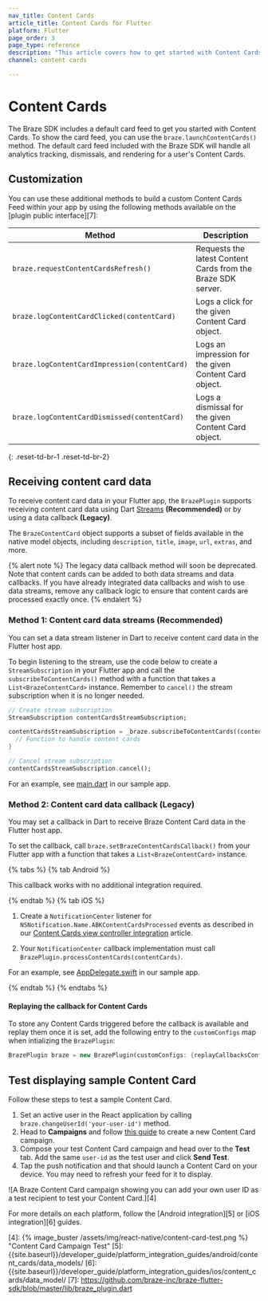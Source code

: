 ```yaml
---
nav_title: Content Cards
article_title: Content Cards for Flutter
platform: Flutter
page_order: 3
page_type: reference
description: "This article covers how to get started with Content Cards for Flutter apps."
channel: content cards

---
```


# Content Cards

The Braze SDK includes a default card feed to get you started with Content Cards. To show the card feed, you can use the `braze.launchContentCards()` method. The default card feed included with the Braze SDK will handle all analytics tracking, dismissals, and rendering for a user's Content Cards.

## Customization

You can use these additional methods to build a custom Content Cards Feed within your app by using the following methods available on the [plugin public interface][7]:

| Method                                         | Description                                                                                            |
| ---------------------------------------------- | ------------------------------------------------------------------------------------------------------ |
| `braze.requestContentCardsRefresh()`     | Requests the latest Content Cards from the Braze SDK server.                                           |
| `braze.logContentCardClicked(contentCard)`    | Logs a click for the given Content Card object.                                                            |
| `braze.logContentCardImpression(contentCard)` | Logs an impression for the given Content Card object.                                                      |
| `braze.logContentCardDismissed(contentCard)`  | Logs a dismissal for the given Content Card object.                                                        |
{: .reset-td-br-1 .reset-td-br-2}

## Receiving content card data

To receive content card data in your Flutter app, the `BrazePlugin` supports receiving content card data using Dart [Streams](https://dart.dev/tutorials/language/streams) **(Recommended)** or by using a data callback **(Legacy)**.

The `BrazeContentCard` object supports a subset of fields available in the native model objects, including `description`, `title`, `image`, `url`, `extras`, and more.

{% alert note %} The legacy data callback method will soon be deprecated. Note that content cards can be added to both data streams and data callbacks. If you have already integrated data callbacks and wish to use data streams, remove any callback logic to ensure that content cards are processed exactly once. {% endalert %}

### Method 1: Content card data streams (Recommended)

You can set a data stream listener in Dart to receive content card data in the Flutter host app.

To begin listening to the stream, use the code below to create a `StreamSubscription` in your Flutter app and call the `subscribeToContentCards()` method with a function that takes a `List<BrazeContentCard>` instance. Remember to `cancel()` the stream subscription when it is no longer needed.
```dart
// Create stream subscription
StreamSubscription contentCardsStreamSubscription;

contentCardsStreamSubscription = _braze.subscribeToContentCards((contentCards) {
  // Function to handle content cards
}

// Cancel stream subscription
contentCardsStreamSubscription.cancel();
```
For an example, see [main.dart](https://github.com/Appboy/flutter-sdk/blob/develop/braze_plugin/example/lib/main.dart) in our sample app.

### Method 2: Content card data callback (Legacy)

You may set a callback in Dart to receive Braze Content Card data in the Flutter host app.

To set the callback, call `braze.setBrazeContentCardsCallback()` from your Flutter app with a function that takes a `List<BrazeContentCard>` instance.

{% tabs %}
{% tab Android %}

This callback works with no additional integration required.

{% endtab %}
{% tab iOS %}

1. Create a `NotificationCenter` listener for `NSNotification.Name.ABKContentCardsProcessed` events as described in our [Content Cards view controller integration]({{site.baseurl}}/developer_guide/platform_integration_guides/ios/content_cards/data_model/#getting-the-data) article.

2. Your `NotificationCenter` callback implementation must call `BrazePlugin.processContentCards(contentCards)`.

For an example, see [AppDelegate.swift](https://github.com/braze-inc/braze-flutter-sdk/blob/master/example/ios/Runner/AppDelegate.swift) in our sample app.

{% endtab %}
{% endtabs %}

#### Replaying the callback for Content Cards

To store any Content Cards triggered before the callback is available and replay them once it is set, add the following entry to the `customConfigs` map when intializing the `BrazePlugin`:
```dart
BrazePlugin braze = new BrazePlugin(customConfigs: {replayCallbacksConfigKey: true});
```

## Test displaying sample Content Card

Follow these steps to test a sample Content Card.

1. Set an active user in the React application by calling `braze.changeUserId('your-user-id')` method.
2. Head to **Campaigns** and follow [this guide][3] to create a new Content Card campaign.
3. Compose your test Content Card campaign and head over to the **Test** tab. Add the same `user-id` as the test user and click **Send Test**.
4. Tap the push notification and that should launch a Content Card on your device. You may need to refresh your feed for it to display.

![A Braze Content Card campaign showing you can add your own user ID as a test recipient to test your Content Card.][4]

For more details on each platform, follow the [Android integration][5] or [iOS integration][6] guides.


[3]: {{site.baseurl}}/user_guide/message_building_by_channel/content_cards/create
[4]: {% image_buster /assets/img/react-native/content-card-test.png %} "Content Card Campaign Test"
[5]: {{site.baseurl}}/developer_guide/platform_integration_guides/android/content_cards/data_models/
[6]: {{site.baseurl}}/developer_guide/platform_integration_guides/ios/content_cards/data_model/
[7]: https://github.com/braze-inc/braze-flutter-sdk/blob/master/lib/braze_plugin.dart
